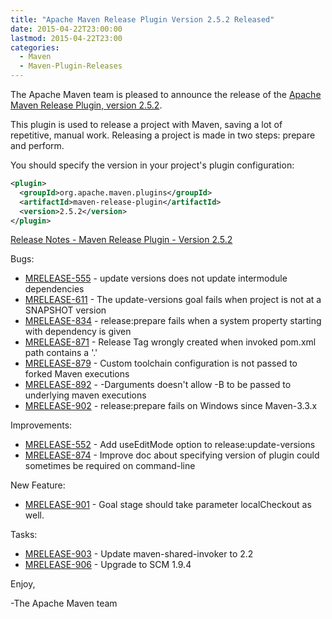 ```yaml
---
title: "Apache Maven Release Plugin Version 2.5.2 Released"
date: 2015-04-22T23:00:00
lastmod: 2015-04-22T23:00
categories:
  - Maven
  - Maven-Plugin-Releases
---
```

The Apache Maven team is pleased to announce the release of the 
[Apache Maven Release Plugin, version 2.5.2](http://maven.apache.org/plugins/maven-release-plugin/).

This plugin is used to release a project with Maven, saving a lot of
repetitive, manual work. Releasing a project is made in two steps: prepare and
perform.

You should specify the version in your project's plugin configuration:

```xml
<plugin>
  <groupId>org.apache.maven.plugins</groupId>
  <artifactId>maven-release-plugin</artifactId>
  <version>2.5.2</version>
</plugin>
```
<!-- more -->

[Release Notes - Maven Release Plugin - Version 2.5.2](https://issues.apache.org/jira/secure/ReleaseNote.jspa?projectId=12317824&version=12331215)

Bugs:

 * [MRELEASE-555](https://issues.apache.org/jira/browse/MRELEASE-555) - update versions does not update intermodule dependencies
 * [MRELEASE-611](https://issues.apache.org/jira/browse/MRELEASE-611) - The update-versions goal fails when project is not at a SNAPSHOT version
 * [MRELEASE-834](https://issues.apache.org/jira/browse/MRELEASE-834) - release:prepare fails when a system property starting with dependency is given
 * [MRELEASE-871](https://issues.apache.org/jira/browse/MRELEASE-871) - Release Tag wrongly created when invoked pom.xml path contains a '.'
 * [MRELEASE-879](https://issues.apache.org/jira/browse/MRELEASE-879) - Custom toolchain configuration is not passed to forked Maven executions
 * [MRELEASE-892](https://issues.apache.org/jira/browse/MRELEASE-892) - -Darguments doesn't allow -B to be passed to underlying maven executions
 * [MRELEASE-902](https://issues.apache.org/jira/browse/MRELEASE-902) - release:prepare fails on Windows since Maven-3.3.x

Improvements:

 * [MRELEASE-552](https://issues.apache.org/jira/browse/MRELEASE-552) - Add useEditMode option to release:update-versions
 * [MRELEASE-874](https://issues.apache.org/jira/browse/MRELEASE-874) - Improve doc about specifying version of plugin could sometimes be required on command-line

New Feature:

 * [MRELEASE-901](https://issues.apache.org/jira/browse/MRELEASE-901) - Goal stage should take parameter localCheckout as well.

Tasks:

 * [MRELEASE-903](https://issues.apache.org/jira/browse/MRELEASE-903) - Update maven-shared-invoker to 2.2
 * [MRELEASE-906](https://issues.apache.org/jira/browse/MRELEASE-906) - Upgrade to SCM 1.9.4

Enjoy,

-The Apache Maven team
